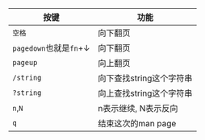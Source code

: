 | 按键                              | 功能                     |
| --------------------------------- | ------------------------ |
| `空格`                            | 向下翻页                 |
| `pagedown`也就是`fn`+$\downarrow$ | 向下翻页                 |
| `pageup`                          | 向上翻页                 |
| `/string`                         | 向下查找string这个字符串 |
| `?string`                         | 向上查找string这个字符串 |
| `n`,`N`                           | n表示继续, N表示反向     |
| `q`                               | 结束这次的man page       |

